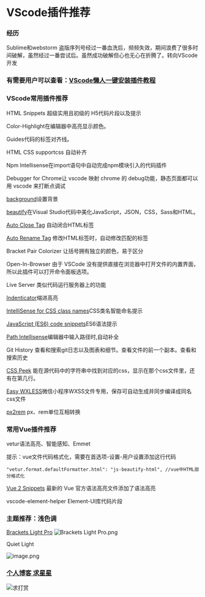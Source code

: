 # VScode插件推荐
### 经历

Sublime和webstorm 盗版序列号经过一番血洗后，频频失效，期间浪费了很多时间破解，虽然经过一番尝试后。虽然成功破解但心也无心在折腾了。转向VScode开发

### 有需要用户可以查看：[VScode懒人一键安装插件教程](https://github.com/qqlcx5/blog/blob/master/%E7%BC%96%E8%BE%91%E5%99%A8/VScode%E6%87%92%E4%BA%BA%E4%B8%80%E9%94%AE%E5%AE%89%E8%A3%85%E6%8F%92%E4%BB%B6%E6%95%99%E7%A8%8B.md)

### VScode常用插件推荐

HTML Snippets 超级实用且初级的 H5代码片段以及提示


Color-Highlight在编辑器中高亮显示颜色。

Guides代码的标签对齐线。

HTML CSS supportcss 自动补齐

Npm Intellisense在import语句中自动完成npm模块引入的代码插件

Debugger for Chrome让 vscode 映射 chrome 的 debug功能，静态页面都可以用 vscode 来打断点调试

[background](https://marketplace.visualstudio.com/items?itemName=shalldie.background)设置背景

[beautify](https://marketplace.visualstudio.com/items?itemName=HookyQR.beautify)在Visual Studio代码中美化JavaScript，JSON，CSS，Sass和HTML。

[Auto Close Tag](https://marketplace.visualstudio.com/items?itemName=formulahendry.auto-close-tag) 自动闭合HTML标签

[Auto Rename Tag](https://marketplace.visualstudio.com/items?itemName=formulahendry.auto-rename-tag) 修改HTML标签时，自动修改匹配的标签

Bracket Pair Colorizer 让括号拥有独立的颜色，易于区分

Open-In-Browser	由于 VSCode 没有提供直接在浏览器中打开文件的内置界面，所以此插件可以打开命令面板选项。

Live Server 类似代码运行服务器上的功能

[Indenticator](https://marketplace.visualstudio.com/items?itemName=SirTori.indenticator)缩进高亮

[IntelliSense for CSS class names](https://marketplace.visualstudio.com/items?itemName=Zignd.html-css-class-completion)CSS类名智能命名提示

[JavaScript (ES6) code snippets](https://marketplace.visualstudio.com/items?itemName=xabikos.JavaScriptSnippets)ES6语法提示

[Path Intellisense](https://marketplace.visualstudio.com/items?itemName=christian-kohler.path-intellisense)编辑器中输入路径时,自动补全

Git History	查看和搜索git日志以及图表和细节。查看文件的前一个副本。查看和搜索历史

[CSS Peek](https://marketplace.visualstudio.com/items?itemName=pranaygp.vscode-css-peek) 能在源代码中的字符串中找到对应的css，显示在那个css文件里，还有在第几行。

[Easy WXLESS](https://marketplace.visualstudio.com/items?itemName=yunfeizuo.easy-wxless)微信小程序WXSS文件专用，保存可自动生成并同步编译成同名css文件

[px2rem](https://marketplace.visualstudio.com/items?itemName=arturiapendragon.px2rem) px、rem单位互相转换

### 常用Vue插件推荐

vetur语法高亮、智能感知、Emmet

提示：vue文件代码格式化，需要在首选项-设置-用户设置添加这行代码
```              
"vetur.format.defaultFormatter.html": "js-beautify-html", //vue中HTML部分格式化
```
[Vue 2 Snippets](https://marketplace.visualstudio.com/items?itemName=hollowtree.vue-snippets)	最新的 Vue 官方语法高亮文件添加了语法高亮

vscode-element-helper		Element-UI库代码片段
### 主题推荐：浅色调

[Brackets Light Pro](https://link.zhihu.com/?target=https%3A//marketplace.visualstudio.com/items%3FitemName%3Deryouhao.brackets-light-pro)
![Brackets Light Pro.png](http://upload-images.jianshu.io/upload_images/6206911-1e21fd5f03f4f522.png?imageMogr2/auto-orient/strip%7CimageView2/2/w/1240)

Quiet Light

![image.png](https://upload-images.jianshu.io/upload_images/6206911-42b466dcda73cede.png?imageMogr2/auto-orient/strip%7CimageView2/2/w/1240)

### [个人博客 求星星](https://github.com/qqlcx5/blog)
![求打赏](https://i.loli.net/2019/03/08/5c82816bb3178.jpg)
